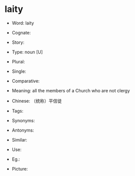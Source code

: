 # laity

- Word: laity
- Cognate: 
- Story: 

- Type: noun [U]
- Plural: 
- Single: 
- Comparative: 
- Meaning: all the members of a Church who are not clergy
- Chinese: （统称）平信徒
- Tags: 
- Synonyms: 
- Antonyms: 
- Similar: 
- Use: 
- Eg.: 
- Picture: 

